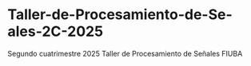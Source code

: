 # Taller-de-Procesamiento-de-Se-ales-2C-2025
Segundo cuatrimestre 2025 Taller de Procesamiento de Señales FIUBA
